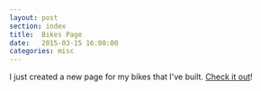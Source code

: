 ```yaml
---
layout: post
section: index
title:  Bikes Page
date:   2015-03-15 16:00:00
categories: misc
---
```


I just created a new page for my bikes that I've built. [Check it out](bikes)!